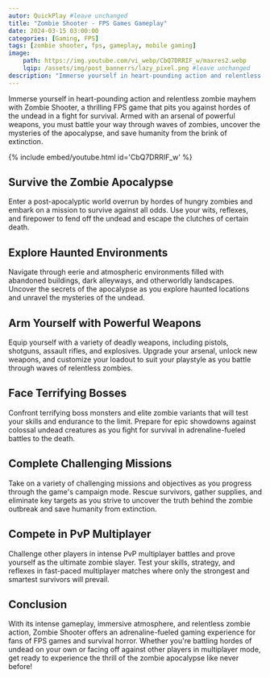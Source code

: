 ```yaml
---
autor: QuickPlay #leave unchanged
title: "Zombie Shooter - FPS Games Gameplay"
date: 2024-03-15 03:00:00
categories: [Gaming, FPS]
tags: [zombie shooter, fps, gameplay, mobile gaming]
image: 
    path: https://img.youtube.com/vi_webp/CbQ7DRRIF_w/maxres2.webp 
    lqip: /assets/img/post_bannerrs/lazy_pixel.png #leave unchanged
description: "Immerse yourself in heart-pounding action and relentless zombie mayhem with Zombie Shooter, a thrilling FPS game that pits you against hordes of the undead in a fight for survival. Armed with an arsenal of powerful weapons, you must battle your way through waves of zombies, uncover the mysteries of the apocalypse, and save humanity from the brink of extinction. Discover its intense gameplay, immersive atmosphere, and how to become the ultimate zombie slayer in this adrenaline-fueled adventure."
---
```


Immerse yourself in heart-pounding action and relentless zombie mayhem with Zombie Shooter, a thrilling FPS game that pits you against hordes of the undead in a fight for survival. Armed with an arsenal of powerful weapons, you must battle your way through waves of zombies, uncover the mysteries of the apocalypse, and save humanity from the brink of extinction.

{% include embed/youtube.html id='CbQ7DRRIF_w' %}

## Survive the Zombie Apocalypse
Enter a post-apocalyptic world overrun by hordes of hungry zombies and embark on a mission to survive against all odds. Use your wits, reflexes, and firepower to fend off the undead and escape the clutches of certain death.

## Explore Haunted Environments
Navigate through eerie and atmospheric environments filled with abandoned buildings, dark alleyways, and otherworldly landscapes. Uncover the secrets of the apocalypse as you explore haunted locations and unravel the mysteries of the undead.

## Arm Yourself with Powerful Weapons
Equip yourself with a variety of deadly weapons, including pistols, shotguns, assault rifles, and explosives. Upgrade your arsenal, unlock new weapons, and customize your loadout to suit your playstyle as you battle through waves of relentless zombies.

## Face Terrifying Bosses
Confront terrifying boss monsters and elite zombie variants that will test your skills and endurance to the limit. Prepare for epic showdowns against colossal undead creatures as you fight for survival in adrenaline-fueled battles to the death.

## Complete Challenging Missions
Take on a variety of challenging missions and objectives as you progress through the game's campaign mode. Rescue survivors, gather supplies, and eliminate key targets as you strive to uncover the truth behind the zombie outbreak and save humanity from extinction.

## Compete in PvP Multiplayer
Challenge other players in intense PvP multiplayer battles and prove yourself as the ultimate zombie slayer. Test your skills, strategy, and reflexes in fast-paced multiplayer matches where only the strongest and smartest survivors will prevail.

## Conclusion
With its intense gameplay, immersive atmosphere, and relentless zombie action, Zombie Shooter offers an adrenaline-fueled gaming experience for fans of FPS games and survival horror. Whether you're battling hordes of undead on your own or facing off against other players in multiplayer mode, get ready to experience the thrill of the zombie apocalypse like never before!

